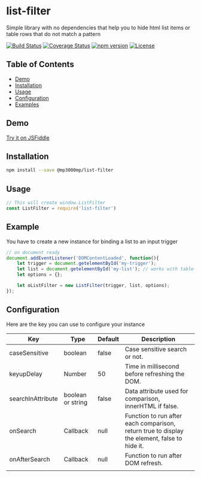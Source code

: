 # list-filter
Simple library with no dependencies that help you to hide html list items or table rows that do not match a pattern

[![Build Status](https://travis-ci.com/mp3000mp/list-filter.svg?branch=master)](https://travis-ci.com/mp3000mp/list-filter)
[![Coverage Status](https://coveralls.io/repos/github/mp3000mp/list-filter/badge.svg?branch=master)](https://coveralls.io/github/mp3000mp/list-filter?branch=master)
[![npm version](https://badge.fury.io/js/%40mp3000mp%2Flist-filter.svg)](https://badge.fury.io/js/%40mp3000mp%2Flist-filter)
[![License](https://img.shields.io/badge/License-Apache%202.0-blue.svg)](https://opensource.org/licenses/Apache-2.0)
 
Table of Contents
-----------------

 - [Demo](#demo)
 - [Installation](#installation)
 - [Usage](#usage)
 - [Configuration](#configuration)
 - [Examples](#examples)


Demo
----

[Try it on JSFiddle](https://jsfiddle.net/g9u6ybsp/)


Installation
------------

```sh
npm install --save @mp3000mp/list-filter
```


Usage
-----

```js
// This will create window.ListFilter
const ListFilter = require('list-filter')
```


Example
--------

You have to create a new instance for binding a list to an input trigger
```js
// on document ready
document.addEventListener('DOMContentLoaded', function(){
    let trigger = document.getelementById('my-trigger');
    let list = document.getelementById('my-list'); // works with table or ul element
    let options = {};

    let oListFilter = new ListFilter(trigger, list, options);
});
```


Configuration
--------

Here are the key you can use to configure your instance

| Key               | Type           | Default | Description                                                                                  |
|-------------------|----------------|---------|----------------------------------------------------------------------------------------------|
| caseSensitive     | boolean        | false   | Case sensitive search or not.                                                                |
| keyupDelay        | Number         | 50      | Time in millisecond before refreshing the DOM.                                               |
| searchInAttribute | boolean or string | false   | Data attribute used for comparison, innerHTML if false.                                      |
| onSearch          | Callback       | null    | Function to run after each comparison, return true to display the element, false to hide it. |
| onAfterSearch     | Callback       | null    | Function to run after DOM refresh.                                                           |
|                   |                |         |     
